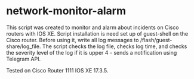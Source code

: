 # network-monitor-alarm
This script was created to monitor and alarm about incidents on Cisco routers with IOS XE.
Script installation is need set up of guest-shell on the Cisco router. Before using it, write all log messages to /flash/guest-share/log_file.
The script checks the log file, checks log time, and checks the severity level of the log if it is upper 4 - sends a notification using Telegram API. 

Tested on Cisco Router 1111 IOS XE 17.3.5.
